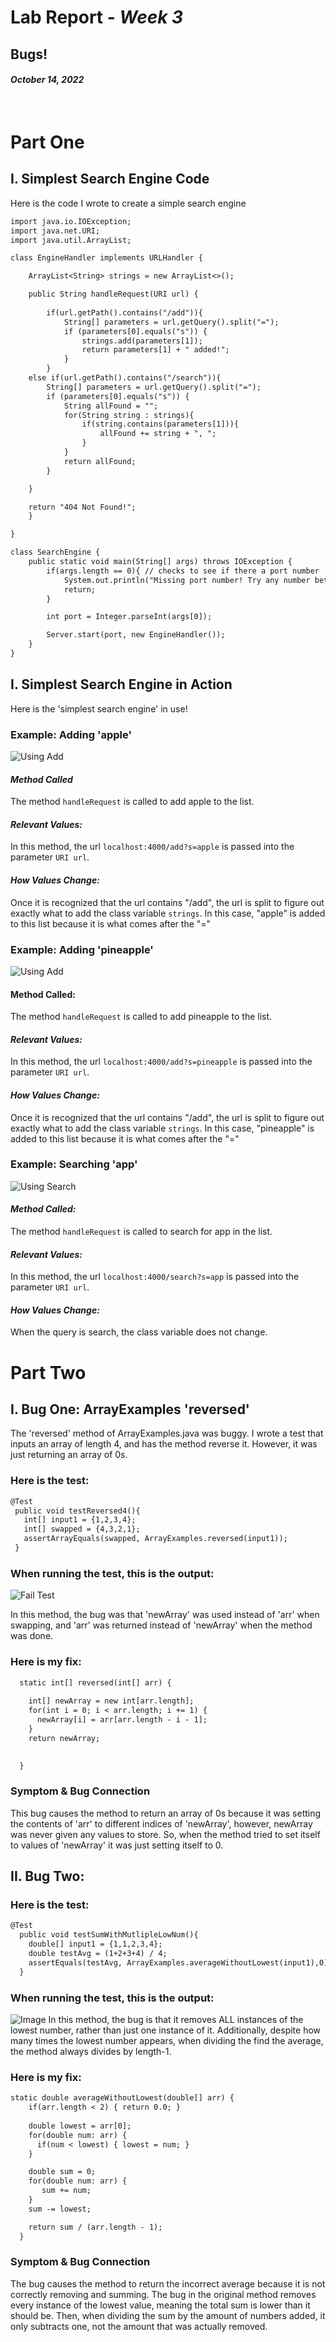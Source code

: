 # Lab Report - *Week 3*
## Bugs!
#### *October 14, 2022*
&nbsp;

# Part One
## **I. Simplest Search Engine Code** 
Here is the code I wrote to create a simple search engine
```diff
import java.io.IOException;
import java.net.URI;
import java.util.ArrayList;

class EngineHandler implements URLHandler {

    ArrayList<String> strings = new ArrayList<>();

    public String handleRequest(URI url) {
    
        if(url.getPath().contains("/add")){
            String[] parameters = url.getQuery().split("="); 
            if (parameters[0].equals("s")) { 
                strings.add(parameters[1]);
                return parameters[1] + " added!";
            }
        } 
    else if(url.getPath().contains("/search")){
        String[] parameters = url.getQuery().split("="); 
        if (parameters[0].equals("s")) { 
            String allFound = "";
            for(String string : strings){
                if(string.contains(parameters[1])){
                    allFound += string + ", ";
                }
            }
            return allFound;
        }

    }

    return "404 Not Found!";
    }

}

class SearchEngine {
    public static void main(String[] args) throws IOException {
        if(args.length == 0){ // checks to see if there a port number
            System.out.println("Missing port number! Try any number between 1024 to 49151"); 
            return;
        }

        int port = Integer.parseInt(args[0]); 

        Server.start(port, new EngineHandler()); 
    }
}
```

## **I. Simplest Search Engine in Action** ##
Here is the 'simplest search engine' in use!
### Example: Adding 'apple'
![Using Add](AddApple.png)
#### *Method Called*
The method `handleRequest` is called to add apple to the list. 
#### *Relevant Values:*
In this method, the url `localhost:4000/add?s=apple` is passed into the parameter `URI url`. 
#### *How Values Change:*
Once it is recognized that the url contains "/add", the url is split to figure out exactly what to add the class variable `strings`. In this case, "apple" is added to this list because it is what comes after the "="

### Example: Adding 'pineapple'
![Using Add](AddPineapple.png)
#### Method Called:
The method `handleRequest` is called to add pineapple to the list. 
#### *Relevant Values:*
In this method, the url `localhost:4000/add?s=pineapple` is passed into the parameter `URI url`.
#### *How Values Change:*
Once it is recognized that the url contains "/add", the url is split to figure out exactly what to add the class variable `strings`. In this case, "pineapple" is added to this list because it is what comes after the "="

### Example: Searching 'app'
![Using Search](SearchApp.png)
#### *Method Called:*
The method `handleRequest` is called to search for app in the list. 
#### *Relevant Values:*
In this method, the url `localhost:4000/search?s=app` is passed into the parameter `URI url`.
#### *How Values Change:*
When the query is search, the class variable does not change. 

# Part Two
## **I. Bug One: ArrayExamples 'reversed'** ##
The 'reversed' method of ArrayExamples.java was buggy. I wrote a test that inputs an array of length 4, and has the method reverse it. However, it was just returning an array of 0s. 

### Here is the test: 
 ```diff
@Test
  public void testReversed4(){
    int[] input1 = {1,2,3,4};
    int[] swapped = {4,3,2,1};
    assertArrayEquals(swapped, ArrayExamples.reversed(input1));
  }
 ```
### When running the test, this is the output:
![Fail Test](ReverseFailOutput.png)

In this method, the bug was that 'newArray' was used instead of 'arr' when swapping, and 'arr' was returned instead of 'newArray' when the method was done.

### Here is my fix:
```diff
  static int[] reversed(int[] arr) {
    
    int[] newArray = new int[arr.length];
    for(int i = 0; i < arr.length; i += 1) {
      newArray[i] = arr[arr.length - i - 1];
    }
    return newArray;
    

  }
```
### Symptom & Bug Connection
This bug causes the method to return an array of 0s because it was setting the contents of 'arr' to different indices of 'newArray', however, newArray was never given any values to store. So, when the method tried to set itself to values of 'newArray' it was just setting itself to 0.

## **II. Bug Two:** 
### Here is the test: 
```diff
@Test
  public void testSumWithMutlipleLowNum(){
    double[] input1 = {1,1,2,3,4};
    double testAvg = (1+2+3+4) / 4;
    assertEquals(testAvg, ArrayExamples.averageWithoutLowest(input1),0);
  }
```
### When running the test, this is the output:
![Image](SumWOLowestFail.png)
In this method, the bug is that it removes ALL instances of the lowest number, rather than just one instance of it. Additionally, despite how many times the lowest number appears, when dividing the find the average, the method always divides by length-1.
### Here is my fix:
```diff
static double averageWithoutLowest(double[] arr) {
    if(arr.length < 2) { return 0.0; }
    
    double lowest = arr[0];
    for(double num: arr) {
      if(num < lowest) { lowest = num; }
    }

    double sum = 0;
    for(double num: arr) {
       sum += num; 
    }
    sum -= lowest;

    return sum / (arr.length - 1);
  }
```
### Symptom & Bug Connection
The bug causes the method to return the incorrect average because it is not correctly removing and summing. The bug in the original method removes every instance of the lowest value, meaning the total sum is lower than it should be. Then, when dividing the sum by the amount of numbers added, it only subtracts one, not the amount that was actually removed. 
